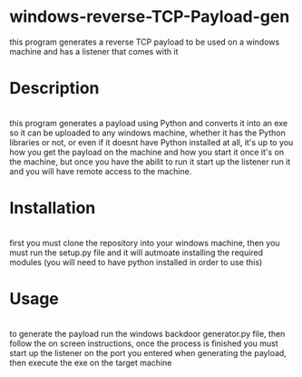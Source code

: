 # windows-reverse-TCP-Payload-gen
this program generates a reverse TCP payload to be used on a windows machine and has a listener that comes with it
<h1>Description</h1><p><br>this program generates a payload using Python and converts it into an exe so it can be uploaded to any windows machine, whether it has the Python libraries or not, or even if it doesnt have Python installed at all, it's up to you how you get the payload on the machine and how you start it once it's on the machine, but once you have the abilit to run it start up the listener run it and you will have remote access to the machine.</p><h1>Installation</h1><p><br>first you must clone the repository into your windows machine, then you must run the setup.py file and it will autmoate installing the required modules (you will need to have python installed in order to use this)</p><h1>Usage</h1><p><br>to generate the payload run the windows backdoor generator.py file, then follow the on screen instructions, once the process is finished you must start up the listener on the port you entered when generating the payload, then execute the exe on the target machine</p>
